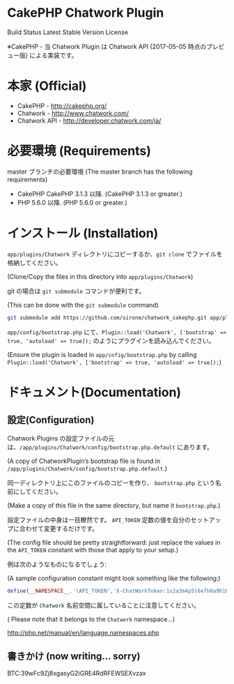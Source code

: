 # CakePHP Chatwork Plugin

Build Status Latest Stable Version License

※CakePHP - 当 Chatwork Plugin は Chatwork API (2017-05-05 時点のプレビュー版) による実装です。

# 本家 (Official)

- CakePHP - http://cakephp.org/
- Chatwork - http://www.chatwork.com/
- Chatwork API - http://developer.chatwork.com/ja/

# 必要環境 (Requirements)

master ブランチの必要環境 (The master branch has the following requirements)

- CakePHP CakePHP 3.1.3 以降. (CakePHP 3.1.3 or greater.)
- PHP 5.6.0 以降. (PHP 5.6.0 or greater.)

# インストール (Installation)

`app/plugins/Chatwork` ディレクトリにコピーするか、`git clone` でファイルを格納してください。

(Clone/Copy the files in this directory into `app/plugins/Chatwork`)

git の場合は `git submodule` コマンドが便利です。

(This can be done with the `git submodule` command)

```sh
git submodule add https://github.com/sirone/chatwork_cakephp.git app/plugins/Chatwork
```

`app/config/bootstrap.php` にて、`Plugin::load('Chatwork', ['bootstrap' => true, 'autoload' => true]);` のようにプラグインを読み込んでください。

(Ensure the plugin is loaded in `app/cnfig/bootstrap.php` by calling `Plugin::load('Chatwork', ['bootstrap' => true, 'autoload' => true]);`)

# ドキュメント(Documentation)

## 設定(Configuration)

Chatwork Plugins の設定ファイルの元は、`/app/plugins/Chatwork/config/bootstrap.php.default` にあります。

(A copy of ChatworkPlugin’s bootstrap file is found in `/app/plugins/Chatwork/config/bootstrap.php.default`.)

同一ディレクトリ上にこのファイルのコピーを作り、 `bootstrap.php` という名前にしてください。

(Make a copy of this file in the same directory, but name it `bootstrap.php`.)

設定ファイルの中身は一目瞭然です。 `API_TOKEN` 定数の値を自分のセットアップに合わせて変更するだけです。

(The config file should be pretty straightforward: just replace the values in the `API_TOKEN` constant with those that apply to your setup.)

例は次のようなものになるでしょう:

(A sample configuration constant might look something like the following:)

```php
define(__NAMESPACE__.'\API_TOKEN','X-ChatWorkToken:1s2a3m4p5l6e7h8a9h10a11');
```

この定数が `Chatwork` 名前空間に属していることに注意してください。

( Please note that it belongs to the `Chatwork` namespace...)

http://php.net/manual/en/language.namespaces.php



## 書きかけ (now writing... sorry)

BTC:39wFc9Zj8xgasyG2iGRE4RdRFEWSEXvzax

